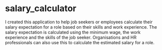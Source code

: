 # salary_calculator
I created this application to help job seekers or employees calculate their salary expectation for a role based on their skills and work experience. The salary expectation is calculated using the minimum wage, the work experience and the skills of the job seeker. Organisations and HR professionals can also use this to calculate the estimated salary for a role. 
